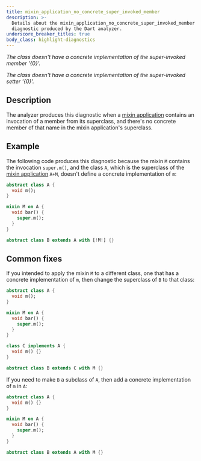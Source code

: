 ```yaml
---
title: mixin_application_no_concrete_super_invoked_member
description: >-
  Details about the mixin_application_no_concrete_super_invoked_member
  diagnostic produced by the Dart analyzer.
underscore_breaker_titles: true
body_class: highlight-diagnostics
---
```


_The class doesn't have a concrete implementation of the super-invoked member
'{0}'._

_The class doesn't have a concrete implementation of the super-invoked setter
'{0}'._

## Description

The analyzer produces this diagnostic when a [mixin application][] contains
an invocation of a member from its superclass, and there's no concrete
member of that name in the mixin application's superclass.

## Example

The following code produces this diagnostic because the mixin `M` contains
the invocation `super.m()`, and the class `A`, which is the superclass of
the [mixin application][] `A+M`, doesn't define a concrete implementation
of `m`:

```dart
abstract class A {
  void m();
}

mixin M on A {
  void bar() {
    super.m();
  }
}

abstract class B extends A with [!M!] {}
```

## Common fixes

If you intended to apply the mixin `M` to a different class, one that has a
concrete implementation of `m`, then change the superclass of `B` to that
class:

```dart
abstract class A {
  void m();
}

mixin M on A {
  void bar() {
    super.m();
  }
}

class C implements A {
  void m() {}
}

abstract class B extends C with M {}
```

If you need to make `B` a subclass of `A`, then add a concrete
implementation of `m` in `A`:

```dart
abstract class A {
  void m() {}
}

mixin M on A {
  void bar() {
    super.m();
  }
}

abstract class B extends A with M {}
```

[mixin application]: /resources/glossary#mixin-application
